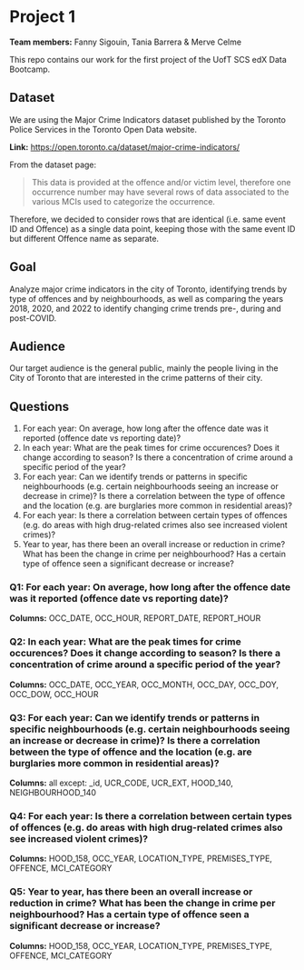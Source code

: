# Project 1

**Team members:** Fanny Sigouin, Tania Barrera & Merve Celme

This repo contains our work for the first project of the UofT SCS edX Data Bootcamp.

## Dataset

We are using the Major Crime Indicators dataset published by the Toronto Police Services in the Toronto Open Data website.

**Link:** https://open.toronto.ca/dataset/major-crime-indicators/

From the dataset page: 

> This data is provided at the offence and/or victim level, therefore one occurrence number may have several rows of data associated to the various MCIs used to categorize the occurrence.

Therefore, we decided to consider rows that are identical (i.e. same event ID and Offence) as a single data point, keeping those with the same event ID but different Offence name as separate.

## Goal

Analyze major crime indicators in the city of Toronto, identifying trends by type of offences and by neighbourhoods, as well as comparing the years 2018, 2020, and 2022 to identify changing crime trends pre-, during and post-COVID.

## Audience

Our target audience is the general public, mainly the people living in the City of Toronto that are interested in the crime patterns of their city.

## Questions

1. For each year: On average, how long after the offence date was it reported (offence date vs reporting date)?
2. In each year: What are the peak times for crime occurences? Does it change according to season? Is there a concentration of crime around a specific period of the year?
3. For each year: Can we identify trends or patterns in specific neighbourhoods (e.g. certain neighbourhoods seeing an increase or decrease in crime)? Is there a correlation between the type of offence and the location (e.g. are burglaries more common in residential areas)?
4. For each year: Is there a correlation between certain types of offences (e.g. do areas with high drug-related crimes also see increased violent crimes)?
5. Year to year, has there been an overall increase or reduction in crime? What has been the change in crime per neighbourhood? Has a certain type of offence seen a significant decrease or increase?


### Q1: For each year: On average, how long after the offence date was it reported (offence date vs reporting date)?

**Columns:** OCC_DATE, OCC_HOUR, REPORT_DATE, REPORT_HOUR

### Q2: In each year: What are the peak times for crime occurences? Does it change according to season? Is there a concentration of crime around a specific period of the year? 

**Columns:** OCC_DATE, OCC_YEAR, OCC_MONTH, OCC_DAY, OCC_DOY, OCC_DOW, OCC_HOUR

### Q3: For each year: Can we identify trends or patterns in specific neighbourhoods (e.g. certain neighbourhoods seeing an increase or decrease in crime)? Is there a correlation between the type of offence and the location (e.g. are burglaries more common in residential areas)?

**Columns:** all except: _id, UCR_CODE, UCR_EXT, HOOD_140, NEIGHBOURHOOD_140

### Q4: For each year: Is there a correlation between certain types of offences (e.g. do areas with high drug-related crimes also see increased violent crimes)?

**Columns:** HOOD_158, OCC_YEAR, LOCATION_TYPE, PREMISES_TYPE, OFFENCE, MCI_CATEGORY

### Q5: Year to year, has there been an overall increase or reduction in crime? What has been the change in crime per neighbourhood? Has a certain type of offence seen a significant decrease or increase?

**Columns:** HOOD_158, OCC_YEAR, LOCATION_TYPE, PREMISES_TYPE, OFFENCE, MCI_CATEGORY

